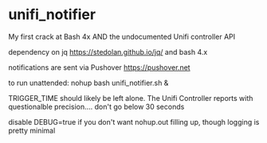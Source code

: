 # unifi_notifier

My first crack at Bash 4x AND the undocumented Unifi controller API



dependency on jq  https://stedolan.github.io/jq/ and bash 4.x

notifications are sent via Pushover https://pushover.net 

to run unattended: nohup bash unifi_notifier.sh & 

TRIGGER_TIME should likely be left alone.  The Unifi Controller reports with questionalble precision.... don't go below 30 seconds

disable DEBUG=true if you don't want nohup.out filling up, though logging is pretty minimal
